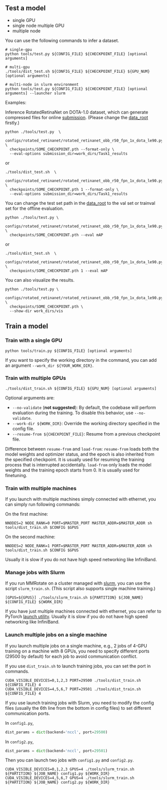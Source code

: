 ## Test a model

- single GPU
- single node multiple GPU
- multiple node

You can use the following commands to infer a dataset.

```shell
# single-gpu
python tools/test.py ${CONFIG_FILE} ${CHECKPOINT_FILE} [optional arguments]

# multi-gpu
./tools/dist_test.sh ${CONFIG_FILE} ${CHECKPOINT_FILE} ${GPU_NUM} [optional arguments]

# multi-node in slurm environment
python tools/test.py ${CONFIG_FILE} ${CHECKPOINT_FILE} [optional arguments] --launcher slurm
```

Examples:

Inference RotatedRetinaNet on DOTA-1.0 dataset, which can generate compressed files for
online [submission](https://captain-whu.github.io/DOTA/evaluation.html). (Please change
the [data_root](https://github.com/open-mmlab/mmrotate/tree/main/configs/_base_/datasets/dotav1.py) firstly.)

```shell
python ./tools/test.py  \
  configs/rotated_retinanet/rotated_retinanet_obb_r50_fpn_1x_dota_le90.py \
  checkpoints/SOME_CHECKPOINT.pth --format-only \
  --eval-options submission_dir=work_dirs/Task1_results
```

or

```shell
./tools/dist_test.sh  \
  configs/rotated_retinanet/rotated_retinanet_obb_r50_fpn_1x_dota_le90.py \
  checkpoints/SOME_CHECKPOINT.pth 1 --format-only \
  --eval-options submission_dir=work_dirs/Task1_results
```

You can change the test set path in
the [data_root](https://github.com/open-mmlab/mmrotate/tree/main/configs/_base_/datasets/dotav1.py) to the val set or
trainval set for the offline evaluation.

```shell
python ./tools/test.py \
  configs/rotated_retinanet/rotated_retinanet_obb_r50_fpn_1x_dota_le90.py \
  checkpoints/SOME_CHECKPOINT.pth --eval mAP
```

or

```shell
./tools/dist_test.sh  \
  configs/rotated_retinanet/rotated_retinanet_obb_r50_fpn_1x_dota_le90.py \
  checkpoints/SOME_CHECKPOINT.pth 1 --eval mAP
```

You can also visualize the results.

```shell
python ./tools/test.py \
  configs/rotated_retinanet/rotated_retinanet_obb_r50_fpn_1x_dota_le90.py \
  checkpoints/SOME_CHECKPOINT.pth \
  --show-dir work_dirs/vis
```

## Train a model

### Train with a single GPU

```shell
python tools/train.py ${CONFIG_FILE} [optional arguments]
```

If you want to specify the working directory in the command, you can add an argument `--work_dir ${YOUR_WORK_DIR}`.

### Train with multiple GPUs

```shell
./tools/dist_train.sh ${CONFIG_FILE} ${GPU_NUM} [optional arguments]
```

Optional arguments are:

- `--no-validate` (**not suggested**): By default, the codebase will perform evaluation during the training. To disable
  this behavior, use `--no-validate`.
- `--work-dir ${WORK_DIR}`: Override the working directory specified in the config file.
- `--resume-from ${CHECKPOINT_FILE}`: Resume from a previous checkpoint file.

Difference between `resume-from` and `load-from`:
`resume-from` loads both the model weights and optimizer status, and the epoch is also inherited from the specified
checkpoint. It is usually used for resuming the training process that is interrupted accidentally.
`load-from` only loads the model weights and the training epoch starts from 0. It is usually used for finetuning.

### Train with multiple machines

If you launch with multiple machines simply connected with ethernet, you can simply run following commands:

On the first machine:

```shell
NNODES=2 NODE_RANK=0 PORT=$MASTER_PORT MASTER_ADDR=$MASTER_ADDR sh tools/dist_train.sh $CONFIG $GPUS
```

On the second machine:

```shell
NNODES=2 NODE_RANK=1 PORT=$MASTER_PORT MASTER_ADDR=$MASTER_ADDR sh tools/dist_train.sh $CONFIG $GPUS
```

Usually it is slow if you do not have high speed networking like InfiniBand.

### Manage jobs with Slurm

If you run MMRotate on a cluster managed with [slurm](https://slurm.schedmd.com/), you can use the
script `slurm_train.sh`. (This script also supports single machine training.)

```shell
[GPUS=${GPUS}] ./tools/slurm_train.sh ${PARTITION} ${JOB_NAME} ${CONFIG_FILE} ${WORK_DIR}
```

If you have just multiple machines connected with ethernet, you can refer to
PyTorch [launch utility](https://pytorch.org/docs/stable/distributed_deprecated.html#launch-utility).
Usually it is slow if you do not have high speed networking like InfiniBand.

### Launch multiple jobs on a single machine

If you launch multiple jobs on a single machine, e.g., 2 jobs of 4-GPU training on a machine with 8 GPUs,
you need to specify different ports (29500 by default) for each job to avoid communication conflict.

If you use `dist_train.sh` to launch training jobs, you can set the port in commands.

```shell
CUDA_VISIBLE_DEVICES=0,1,2,3 PORT=29500 ./tools/dist_train.sh ${CONFIG_FILE} 4
CUDA_VISIBLE_DEVICES=4,5,6,7 PORT=29501 ./tools/dist_train.sh ${CONFIG_FILE} 4
```

If you use launch training jobs with Slurm, you need to modify the config files (usually the 6th line from the bottom in
config files) to set different communication ports.

In `config1.py`,

```python
dist_params = dict(backend='nccl', port=29500)
```

In `config2.py`,

```python
dist_params = dict(backend='nccl', port=29501)
```

Then you can launch two jobs with `config1.py` and `config2.py`.

```shell
CUDA_VISIBLE_DEVICES=0,1,2,3 GPUS=4 ./tools/slurm_train.sh ${PARTITION} ${JOB_NAME} config1.py ${WORK_DIR}
CUDA_VISIBLE_DEVICES=4,5,6,7 GPUS=4 ./tools/slurm_train.sh ${PARTITION} ${JOB_NAME} config2.py ${WORK_DIR}
```
